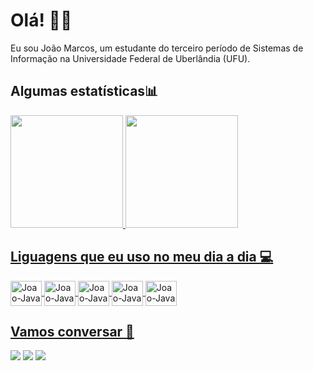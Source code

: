 # Olá! 👋🏻

Eu sou João Marcos, um estudante do terceiro período de Sistemas de Informação na Universidade Federal de Uberlândia (UFU).

<h2>Algumas estatísticas📊</h2>
<div>
  <a href="https://github.com/Joaomos">
  <img height="180em" src="https://github-readme-stats.vercel.app/api?username=Joaomos&show_icons=true&theme=tokyonight">
  <img height="180em" src="https://github-readme-stats.vercel.app/api/top-langs/?username=anuraghazra&layout=donut&theme=tokyonight">
</div>

<h2>Liguagens que eu uso no meu dia a dia 💻</h2>

<div>
  <img align="center" alt="Joao-Java" height="40" width="50" src="https://cdn.jsdelivr.net/gh/devicons/devicon@latest/icons/java/java-original-wordmark.svg" />
  <img align="center" alt="Joao-Java" height="40" width="50" src="https://cdn.jsdelivr.net/gh/devicons/devicon@latest/icons/c/c-original.svg">
  <img align="center" alt="Joao-Java" height="40" width="50" src="https://cdn.jsdelivr.net/gh/devicons/devicon@latest/icons/javascript/javascript-original.svg">
  <img align="center" alt="Joao-Java" height="40" width="50" src="https://cdn.jsdelivr.net/gh/devicons/devicon@latest/icons/html5/html5-original.svg">
  <img align="center" alt="Joao-Java" height="40" width="50" src="https://cdn.jsdelivr.net/gh/devicons/devicon@latest/icons/css3/css3-original.svg">   
</div>


<h2>Vamos conversar 🤝</h2>

<div>
  <a href="https://www.linkedin.com/in/ojoaomarcosilva/" target="_blank"><img src="https://img.shields.io/badge/LinkedIn-0077B5?style=for-the-badge&logo=linkedin&logoColor=white"></a>
  <a href="https://wa.me/qr/ZYTYQWYFN3E5B1" target="_blank"><img src="https://img.shields.io/badge/WhatsApp-25D366?style=for-the-badge&logo=whatsapp&logoColor=white"></a>
  <a href="mailto:joaomarcos2827@gmail.com" target="_blank"><img src="https://img.shields.io/badge/Gmail-D14836?style=for-the-badge&logo=gmail&logoColor=white"></a>
</div>

